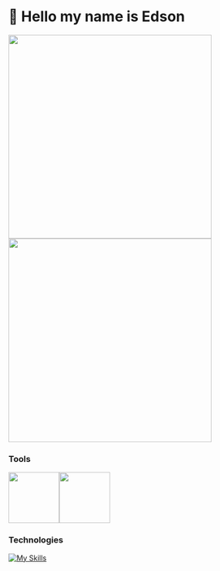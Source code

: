 
# 👋 Hello my name is Edson
<div display="flex">
  <img src="https://github-readme-stats.vercel.app/api/top-langs/?username=larissakich&theme=tokyonight&layout=compact&custom_title=Tecnologias&langs_count=9" heigh="400px" width="400px"/>
  <img src="https://github-readme-stats.vercel.app/api?username=MrEastz&show_icons=true&theme=tokyonight&include_all_commits=true&locale=pt-br" heigh="400px" width="400px"/>
</div>


### Tools
<div style="display: flex;">
  <img width="100px" heigh="100px" src="https://upload.wikimedia.org/wikipedia/commons/thumb/b/b5/Termux.svg/1200px-Termux.svg.png"/>
  <img width="100px" heigh="100px" src="https://encrypted-tbn0.gstatic.com/images?q=tbn:ANd9GcSubexcVoUIiLlNW1o1ObGdLn4FgCwJvXVmZrbjcuNwI5IpPuLds41MbyiF&s=10"/>
</div>

###  Technologies
[![My Skills](https://skillicons.dev/icons?i=js,nodejs,ts,html,css,yarn)](https://skillicons.dev)
